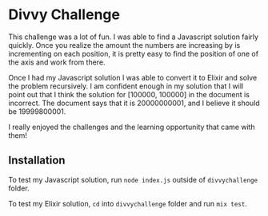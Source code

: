 # Divvy Challenge

This challenge was a lot of fun. I was able to find a Javascript solution fairly quickly.  Once you realize the amount the numbers are increasing by is incrementing on each position, it is pretty easy to find the position of one of the axis and work from there.

Once I had my Javascript solution I was able to convert it to Elixir and solve the problem recursively.  I am confident enough in my solution that I will point out that I think the solution for [100000, 100000] in the document is incorrect. The document says that it is 20000000001, and I believe it should be 19999800001.

I really enjoyed the challenges and the learning opportunity that came with them!


## Installation
To test my Javascript solution, run `node index.js` outside of `divvychallenge` folder.

To test my Elixir solution, `cd` into `divvychallenge` folder and run `mix test`. 


